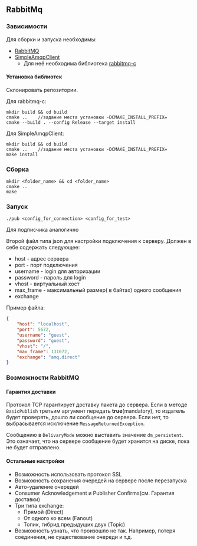 ## RabbitMq

### Зависимости

Для сборки и запуска необходимы:
* [RabbitMQ](https://www.rabbitmq.com/download.html)
* [SimpleAmqpClient](https://github.com/alanxz/SimpleAmqpClient)
  * Для неё необходима библиотека [rabbitmq-c](https://github.com/alanxz/rabbitmq-c)

#### Установка библиотек

Склонировать репозитории.

Для rabbitmq-c:
```
mkdir build && cd build
cmake ..	//задание места установки -DCMAKE_INSTALL_PREFIX=
cmake --build . --config Release --target install
```

Для SimpleAmqpClient:
```
mkdir build && cd build
cmake ..	//задание места установки -DCMAKE_INSTALL_PREFIX=
make install
```

### Сборка
    mkdir <folder_name> && cd <folder_name>
    cmake ..
    make

### Запуск

    ./pub <config_for_connection> <config_for_test>
Для подписчика аналогично

Второй файл типа json для настройки подключения к серверу. Должен в себе содержать следующее:
* host - адрес сервера
* port - порт подключения
* username - login для авторизации
* password - пароль для login
* vhost - виртуальный хост
* max_frame - максимальный размер( в байтах) одного сообщения
* exchange

Пример файла:
```json
{
	"host": "localhost",
	"port": 5672,
	"username": "guest",
	"password": "guest",
	"vhost": "/",
	"max_frame": 131072,
	"exchange": "amq.direct"
}
```

### Возможности RabbitMQ

#### Гарантия доставки

Протокол TCP гарантирует доставку пакета до сервера. Если в методе ```BasicPublish``` третьим аргумент 
передать **true**(mandatory), то издатель будет проверять, дошло ли сообщение до сервера. Если нет, 
то выбрасывается исключение ```MessageReturnedException```.

Сообщению в ```DelivaryMode``` можно выставить значение ```dm_persistent```. Это означает, что на сервере 
сообщение будет хранится на диске, пока не будет отправлено.

#### Остальные настройки

* Возможность использовать протокол SSL
* Возможность сохранения очередей на сервере после перезапуска
* Авто-удаление очередей
* Consumer Acknowledgement и Publisher Confirms(см. Гарантия доставки)
* Три типа exchange:
  * Прямой (Direct)
  * От одного ко всем (Fanout)
  * Топик, гибрид предыдущих двух (Topic)
* Возможность узнать, что произошло не так. Например, потеря соединения, не существование очереди и т.д.
